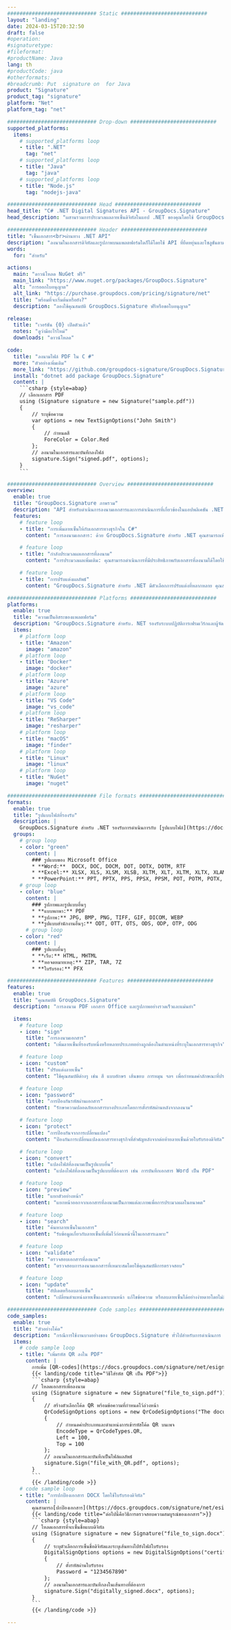 ```yaml
---
############################# Static ############################
layout: "landing"
date: 2024-03-15T20:32:50
draft: false
#operation: 
#signaturetype: 
#fileformat: 
#productName: Java
lang: th
#productCode: java
#otherformats: 
#breadcrumb: Put  signature on  for Java
product: "Signature"
product_tag: "signature"
platform: "Net"
platform_tag: "net"

############################# Drop-down ############################
supported_platforms:
  items:
    # supported_platforms loop
    - title: ".NET"
      tag: "net"
    # supported_platforms loop
    - title: "Java"
      tag: "java"
    # supported_platforms loop
    - title: "Node.js"
      tag: "nodejs-java"

############################# Head ############################
head_title: "C# .NET Digital Signatures API - GroupDocs.Signature"
head_description: "ผสานรวมการประมวลผลลายเซ็นดิจิทัลในแอป .NET ของคุณโดยใช้ GroupDocs.Signature รักษาความปลอดภัยไฟล์ของคุณด้วยลายเซ็นอย่างรวดเร็วและมีประสิทธิภาพ"

############################# Header ############################
title: "เซ็นเอกสาร<br>ผ่านทาง .NET API"
description: "ลงนามในเอกสารดิจิทัลและรูปภาพบนแพลตฟอร์มใดก็ได้โดยใช้ API ที่ยืดหยุ่นและโซลูชันตามแอปสำหรับโปรแกรมเมอร์และผู้ใช้ปลายทาง"
words:
  for: "สำหรับ"

actions:
  main: "ดาวน์โหลด NuGet ฟรี"
  main_link: "https://www.nuget.org/packages/GroupDocs.Signature"
  alt: "การออกใบอนุญาต"
  alt_link: "https://purchase.groupdocs.com/pricing/signature/net"
  title: "พร้อมที่จะเริ่มต้นหรือยัง?"
  description: "ลองใช้คุณสมบัติ GroupDocs.Signature ฟรีหรือขอใบอนุญาต"

release:
  title: "เวอร์ชัน {0} เปิดตัวแล้ว"
  notes: "ดูว่ามีอะไรใหม่"
  downloads: "ดาวน์โหลด"

code:
  title: "ลงนามไฟล์ PDF ใน C #"
  more: "ตัวอย่างเพิ่มเติม"
  more_link: "https://github.com/groupdocs-signature/GroupDocs.Signature-for-.NET"
  install: "dotnet add package GroupDocs.Signature"
  content: |
    ```csharp {style=abap}   
    // เลือกเอกสาร PDF
    using (Signature signature = new Signature("sample.pdf"))
    {
        // ระบุข้อความ
        var options = new TextSignOptions("John Smith")
        {
            // กำหนดสี
            ForeColor = Color.Red
        };
        // ลงนามในเอกสารและบันทึกลงไฟล์
        signature.Sign("signed.pdf", options);
    }
    ```

############################# Overview ############################
overview:
  enable: true
  title: "GroupDocs.Signature ภาพรวม"
  description: "API สำหรับดำเนินการลงนามเอกสารและการดำเนินการที่เกี่ยวข้องในแอปพลิเคชัน .NET"
  features:
    # feature loop
    - title: "การเพิ่มลายเซ็นให้กับเอกสารทางธุรกิจใน C#"
      content: "การลงนามเอกสาร: ด้วย GroupDocs.Signature สำหรับ .NET คุณสามารถเพิ่มลายเซ็นหลายประเภท เช่น ข้อความ รูปภาพ บาร์โค้ด และใบรับรองดิจิทัล ลงในเอกสาร PDF และ Office API นี้ช่วยให้คุณสามารถลงนามในเอกสารของคุณด้วยข้อมูลได้เกือบทุกประเภท รวมถึงข้อมูลเมตาที่ซ่อนอยู่"

    # feature loop
    - title: "กำลังประมวลผลเอกสารที่ลงนาม"
      content: "การประมวลผลเพิ่มเติม: คุณสามารถดำเนินการที่มีประสิทธิภาพกับเอกสารที่ลงนามได้โดยใช้ GroupDocs.Signature ซึ่งรวมถึงการค้นหาลายเซ็นที่มีอยู่ในเอกสารทางธุรกิจและการตรวจสอบโดยใช้เกณฑ์เฉพาะ นอกจากนี้ คุณยังสามารถดึงข้อมูลเอกสารและดูตัวอย่างหน้าผ่าน .NET API นี้"

    # feature loop
    - title: "การปรับแต่งผลลัพธ์"
      content: "GroupDocs.Signature สำหรับ .NET มีตัวเลือกการปรับแต่งที่หลากหลาย คุณสามารถวางตำแหน่งลายเซ็นได้อย่างแม่นยำทุกที่บนหน้าเอกสาร และปรับลักษณะที่ปรากฏโดยใช้การตั้งค่าที่หลากหลาย นอกจากนี้ API นี้ยังรองรับการบันทึกเอกสารที่ประมวลผลแล้วในรูปแบบที่รองรับที่หลากหลาย"

############################# Platforms ############################
platforms:
  enable: true
  title: "ความเป็นอิสระของแพลตฟอร์ม"
  description: "GroupDocs.Signature สำหรับ. NET รองรับระบบปฏิบัติการเฟรมเวิร์กและผู้จัดการแพ็คเกจต่อไปนี้"
  items:
    # platform loop
    - title: "Amazon"
      image: "amazon"
    # platform loop
    - title: "Docker"
      image: "docker"
    # platform loop
    - title: "Azure"
      image: "azure"
    # platform loop
    - title: "VS Code"
      image: "vs_code"
    # platform loop
    - title: "ReSharper"
      image: "resharper"
    # platform loop
    - title: "macOS"
      image: "finder"
    # platform loop
    - title: "Linux"
      image: "linux"
    # platform loop
    - title: "NuGet"
      image: "nuget"

############################# File formats ############################
formats:
  enable: true
  title: "รูปแบบไฟล์ที่รองรับ"
  description: |
    GroupDocs.Signature สำหรับ .NET รองรับการดำเนินการกับ [รูปแบบไฟล์](https://docs.groupdocs.com/signature/net/supported-document-formats/) ต่อไปนี้
  groups:
    # group loop
    - color: "green"
      content: |
        ### รูปแบบของ Microsoft Office
        * **Word:**  DOCX, DOC, DOCM, DOT, DOTX, DOTM, RTF
        * **Excel:** XLSX, XLS, XLSM, XLSB, XLTM, XLT, XLTM, XLTX, XLAM, SXC, SpreadsheetML
        * **PowerPoint:** PPT, PPTX, PPS, PPSX, PPSM, POT, POTM, POTX, PPTM
    # group loop
    - color: "blue"
      content: |
        ### รูปภาพและรูปแบบอื่นๆ
        * **แบบพกพา:** PDF
        * **รูปภาพ:** JPG, BMP, PNG, TIFF, GIF, DICOM, WEBP
        * **รูปแบบสำนักงานอื่นๆ:** ODT, OTT, OTS, ODS, ODP, OTP, ODG
      # group loop
    - color: "red"
      content: |
        ### รูปแบบอื่นๆ
        * **เว็บ:** HTML, MHTML
        * **หอจดหมายเหตุ:** ZIP, TAR, 7Z
        * **ใบรับรอง:** PFX

############################# Features ############################
features:
  enable: true
  title: "คุณสมบัติ GroupDocs.Signature"
  description: "การลงนาม PDF เอกสาร Office และรูปภาพอย่างรวดเร็วและแม่นยำ"

  items:
    # feature loop
    - icon: "sign"
      title: "การลงนามเอกสาร"
      content: "เพิ่มลายเซ็นที่รองรับหนึ่งหรือหลายประเภทอย่างถูกต้องในตำแหน่งที่ระบุในเอกสารทางธุรกิจ"

    # feature loop
    - icon: "custom"
      title: "ปรับแต่งลายเซ็น"
      content: "ใช้คุณสมบัติต่างๆ เช่น สี แบบอักษร เส้นขอบ การหมุน ฯลฯ เพื่อกำหนดค่าลักษณะที่ปรากฏของลายเซ็น"

    # feature loop
    - icon: "password"
      title: "การป้องกันรหัสผ่านเอกสาร"
      content: "รักษาความปลอดภัยเอกสารบางประเภทโดยการตั้งรหัสผ่านหลังจากลงนาม"

    # feature loop
    - icon: "protect"
      title: "การป้องกันจากการเปลี่ยนแปลง"
      content: "ป้องกันการเปลี่ยนแปลงเอกสารทางธุรกิจที่สำคัญหลังจากต่อท้ายลายเซ็นด้วยใบรับรองดิจิทัล"

    # feature loop
    - icon: "convert"
      title: "แปลงไฟล์ที่ลงนามเป็นรูปแบบอื่น"
      content: "แปลงไฟล์ที่ลงนามเป็นรูปแบบที่ต้องการ เช่น การบันทึกเอกสาร Word เป็น PDF"

    # feature loop
    - icon: "preview"
      title: "แยกตัวอย่างหน้า"
      content: "แยกหน้าออกจากเอกสารที่ลงนามเป็นภาพแต่ละภาพเพื่อการประมวลผลในอนาคต"

    # feature loop
    - icon: "search"
      title: "ค้นหาลายเซ็นในเอกสาร"
      content: "รับข้อมูลเกี่ยวกับลายเซ็นที่เพิ่มไว้ก่อนหน้านี้ในเอกสารเฉพาะ"

    # feature loop
    - icon: "validate"
      title: "ตรวจสอบเอกสารที่ลงนาม"
      content: "ตรวจสอบการลงนามเอกสารที่เหมาะสมโดยใช้คุณสมบัติการตรวจสอบ"

    # feature loop
    - icon: "update"
      title: "อัปเดตหรือลบลายเซ็น"
      content: "เปลี่ยนตำแหน่งลายเซ็นเฉพาะบนหน้า แก้ไขข้อความ หรือลบลายเซ็นได้อย่างง่ายดายโดยไม่มีปัญหาใดๆ"

############################# Code samples ############################
code_samples:
  enable: true
  title: "ตัวอย่างโค้ด"
  description: "กรณีการใช้งานบางอย่างของ GroupDocs.Signature ทั่วไปสำหรับการดำเนินการ .NET"
  items:
    # code sample loop
    - title: "เพิ่มรหัส QR ลงใน PDF"
      content: |
        การเพิ่ม [QR-codes](https://docs.groupdocs.com/signature/net/esign-document-with-qr-code-signature/) ลงในหน้าเฉพาะของเอกสาร PDF สามารถปรับปรุงกระบวนการทางธุรกิจได้ ด้านล่างนี้คือตัวอย่างวิธีเพิ่มโค้ด QR โดยใช้ GroupDocs.Signature
        {{< landing/code title="วิธีใส่รหัส QR เป็น PDF">}}
        ```csharp {style=abap}
        // โหลดเอกสารเพื่อลงนาม
        using (Signature signature = new Signature("file_to_sign.pdf"))
        {
            // สร้างตัวเลือกโค้ด QR พร้อมข้อความที่กำหนดไว้ล่วงหน้า
            QrCodeSignOptions options = new QrCodeSignOptions("The document is approved by John Smith")
            {
                // กำหนดค่าประเภทและตำแหน่งการเข้ารหัสโค้ด QR บนเพจ
                EncodeType = QrCodeTypes.QR,
                Left = 100,
                Top = 100
            };
            // ลงนามในเอกสารและบันทึกเป็นไฟล์ผลลัพธ์
            signature.Sign("file_with_QR.pdf", options);
        }
        ```
        {{< /landing/code >}}
    # code sample loop
    - title: "การปกป้องเอกสาร DOCX โดยใช้ใบรับรองดิจิทัล"
      content: |
        คุณสามารถ[ปกป้องเอกสาร](https://docs.groupdocs.com/signature/net/esign-document-with-digital-signature/) ได้โดยใช้ลายเซ็นส่วนตัวหรือลายเซ็นขององค์กรที่จัดเก็บเป็นใบรับรองดิจิทัล เอกสารที่ได้รับการคุ้มครองดังกล่าวไม่สามารถแก้ไขได้โดยไม่ทำให้ลายเซ็นเป็นโมฆะ
        {{< landing/code title="ต่อไปนี้คือวิธีการตรวจสอบความสมบูรณ์ของเอกสาร">}}
        ```csharp {style=abap}   
        // โหลดเอกสารที่จะเซ็นชื่อแบบดิจิทัล
        using (Signature signature = new Signature("file_to_sign.docx"))
        {
            // ระบุตัวเลือกการเซ็นชื่อดิจิทัลและระบุเส้นทางไปยังไฟล์ใบรับรอง
            DigitalSignOptions options = new DigitalSignOptions("certificate.pfx")
            {
                // ตั้งรหัสผ่านใบรับรอง
                Password = "1234567890"
            };
            // ลงนามในเอกสารและบันทึกลงในเส้นทางที่ต้องการ
            signature.Sign("digitally_signed.docx", options);
        }
        ```
        {{< /landing/code >}}

---
```

